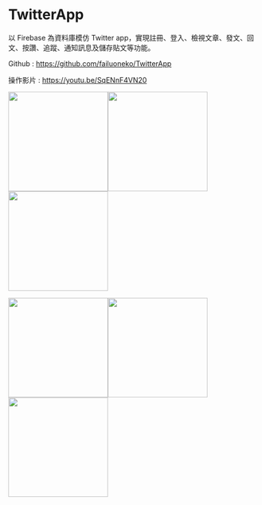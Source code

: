 # TwitterApp

以 Firebase 為資料庫模仿 Twitter app，實現註冊、登入、檢視文章、發文、回文、按讚、追蹤、通知訊息及儲存貼文等功能。

Github : https://github.com/failuoneko/TwitterApp

操作影片 : https://youtu.be/SqENnF4VN20

<img src="https://images.cakeresume.com/82MYN/lencatshark/51e5a64f-1230-4576-85c3-dfb9be8fa722.jpg" width="200"><img src="https://images.cakeresume.com/82MYN/lencatshark/e69c52b2-eb85-4633-9f62-c42c56e37865.jpg" width="200"><img src="https://images.cakeresume.com/82MYN/lencatshark/122c3b2b-48e7-43e8-904f-2fa34cef9e77.jpg" width="200">

<img src="https://images.cakeresume.com/82MYN/lencatshark/7cf58e54-1039-4c35-ac61-fa831cacea45.jpg" width="200"><img src="https://images.cakeresume.com/82MYN/lencatshark/8f98393b-7a9f-4cdd-a6cb-6f32a502c65b.jpg" width="200"><img src="https://images.cakeresume.com/82MYN/lencatshark/1624e4b4-388c-4f9b-b163-74d2480806cc.jpg" width="200">
